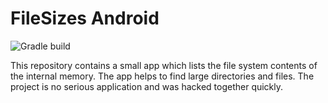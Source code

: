 # FileSizes Android

![Gradle build](https://github.com/JBamberger/file-sizes-android/workflows/Gradle%20build/badge.svg?branch=master)

This repository contains a small app which lists the file system contents of the internal memory. The app helps to find large directories and files. The project is no serious application and was hacked together quickly.
